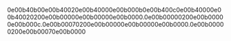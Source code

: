 0e00b40b00e00b40020e00b40000e00b000b0e00b400c0e00b40000e00b40020200e00b00000e00b00000e00b0000.0e00b00000200e00b00000e00b000c.0e00b00070200e00b00000e00b00000e00b0000.0e00b00000200e00b00070e00b0000
